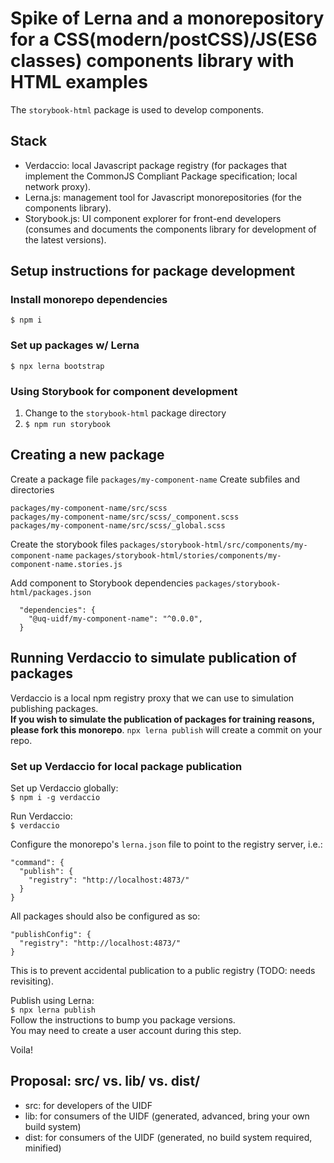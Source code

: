 # Spike of Lerna and a monorepository for a CSS(modern/postCSS)/JS(ES6 classes) components library with HTML examples

The `storybook-html` package is used to develop components.

## Stack
  - Verdaccio: local Javascript package registry (for packages that implement the CommonJS Compliant Package specification; local network proxy).
  - Lerna.js: management tool for Javascript monorepositories (for the components library).
  - Storybook.js: UI component explorer for front-end developers (consumes and documents the components library for development of the latest versions).

## Setup instructions for package development

### Install monorepo dependencies

`$ npm i`

### Set up packages w/ Lerna

`$ npx lerna bootstrap`

### Using Storybook for component development

1. Change to the `storybook-html` package directory
2. `$ npm run storybook`

## Creating a new package

Create a package file
`packages/my-component-name`
Create subfiles and directories
```packages/my-component-name/src
packages/my-component-name/src/scss
packages/my-component-name/src/scss/_component.scss
packages/my-component-name/src/scss/_global.scss
```
Create the storybook files
`packages/storybook-html/src/components/my-component-name`
`packages/storybook-html/stories/components/my-component-name.stories.js`

Add component to Storybook dependencies 
`packages/storybook-html/packages.json`
```
  "dependencies": {
    "@uq-uidf/my-component-name": "^0.0.0",
  }
```


## Running Verdaccio to simulate publication of packages

Verdaccio is a local npm registry proxy that we can use to simulation publishing packages.  
**If you wish to simulate the publication of packages for training reasons, please fork this monorepo**. `npx lerna publish` will create a commit on your repo.

### Set up Verdaccio for local package publication

Set up Verdaccio globally:  
`$ npm i -g verdaccio`

Run Verdaccio:  
`$ verdaccio`

Configure the monorepo's `lerna.json` file to point to the registry server, i.e.:  
```
"command": {
  "publish": {
    "registry": "http://localhost:4873/"
  }
}
```

All packages should also be configured as so:
```
"publishConfig": {
  "registry": "http://localhost:4873/"
}
```
This is to prevent accidental publication to a public registry (TODO: needs revisiting).

Publish using Lerna:  
`$ npx lerna publish`  
Follow the instructions to bump you package versions.  
You may need to create a user account during this step.

Voila!

## Proposal: src/ vs. lib/ vs. dist/

- src: for developers of the UIDF
- lib: for consumers of the UIDF (generated, advanced, bring your own build system)
- dist: for consumers of the UIDF (generated, no build system required, minified)